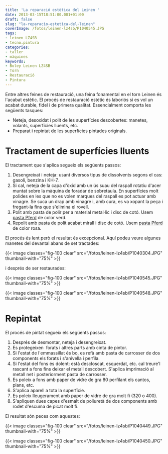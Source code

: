```yaml
---
title: 'La reparació estètica del Leinen '
date: 2013-03-15T18:51:00.001+01:00
draft: false
slug: "la-reparacio-estetica-del-leinen"
coverImage: /fotos/leinen-lz4sb/P1040545.JPG
tags:
- leinen LZ4SB
- tecno.pintura
categories:
- taller
- màquines
keywords:
- Boley Leinen LZ4SB
- Torn
- Restauració
- Pintura
---
```


Entre altres feines de restauració, una feina fonamental en el torn
Leinen és l'acabat estètic. El procés de restauració estètic és
laboriós si es vol un acabat durable, fidel i de primera qualitat.
Essencialment comporta les següents tasques:

*   Neteja, desoxidat i polit de les superfícies descobertes: manetes,
    volants, superfícies lluents, etc.
*   Preparat i repintat de les superfícies pintades originals.


# Tractament de superfícies lluents

El tractament que s'aplica segueix els següents passos:

1.  Desengreixat i neteja: usant diversos tipus de dissolvents segons
    el cas: gasoli, benzina i KH-7.
2.  Si cal, neteja de la capa d'òxid amb un ús suau del raspall
    rotatiu d'acer muntat sobre la màquina de foradar de
    sobretaula. En superfícies molt polides en les que no es volen
    marques del raspall es pot actuar amb vinagre. Se suca un drap amb
    vinagre i, amb cura, es va xopant la peça i fregant-la fins que
    s'elimina el rovell.
3.  Polit amb pasta de polir per a material metal·lic i disc de
    cotó. Usem [pasta
    Pferd](https://www.pferd.com/media/PDF-US/tool-manual/katalog-4-wzh23-en-usa-ca_web.pdf)
    de color verd.
4.  Repolit amb pasta de polit acabat mirall i disc de cotó. Usem
    [pasta Pferd](http://www.pferdusa.com/products/204t/204t03P.html)
    de color rosa.

El procés és lent però el resultat és excepcional. Aquí podeu veure
algunes manetes del devantal abans de set tractades:

{{< image classes="fig-100 clear"
src="/fotos/leinen-lz4sb/P1040304.JPG" thumbnail-with="75%" >}}

i després de ser restaurades:

{{< image classes="fig-100 clear"  src="/fotos/leinen-lz4sb/P1040545.JPG" thumbnail-with="75%" >}}

{{< image classes="fig-100 clear"  src="/fotos/leinen-lz4sb/P1040548.JPG" thumbnail-with="75%" >}}


# Repintat

El procés de pintat segueix els següents passos:

1.  Després de desmontar, neteja i desengreixat.
2.  Es protegeixen  forats i altres parts amb cinta de pintor.
3.  Si l'estat de l'emmassillat és bo, es refà amb pasta de carrosser
    de dos components els forats i s'anivella i perfila.
4.  Si l'estat del fons és dolent: està descloscat, esquerdat,
    etc. cal treure'l rascant a fons fins deixar el metall
    descobert. S'aplica imprimació al metall net i posteriorment pasta
    de carrosser.
5.  Es poleix a fons amb paper de vidre de gra 80 perfilant els
    cantos, plans, etc.
6.  S'aplica aparell a tota la superfície.
7.  Es poleix lleugerament amb paper de vidre de gra molt fi (320 o 400).
8.  S'apliquen dues capes d'esmalt de poliuretà de dos components amb
    rodet d'escuma de picat molt fi.

El resultat són peces com aquestes:

{{< image classes="fig-100 clear"  src="/fotos/leinen-lz4sb/P1040449.JPG" thumbnail-with="75%" >}}

{{< image classes="fig-100 clear"  src="/fotos/leinen-lz4sb/P1040450.JPG" thumbnail-with="75%" >}}
